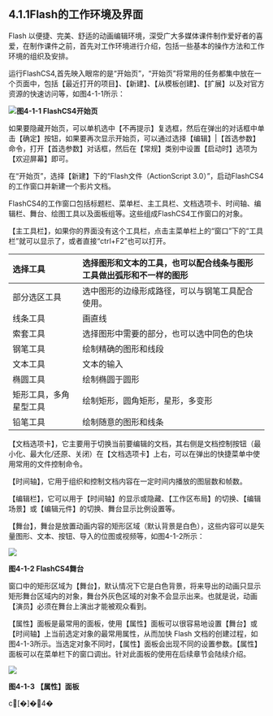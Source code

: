 ## **4.1.1Flash的工作环境及界面**

Flash 以便捷、完美、舒适的动画编辑环境，深受广大多媒体课件制作爱好者的喜爱，在制作课件之前，首先对工作环境进行介绍，包括一些基本的操作方法和工作环境的组织及安排。

运行FlashCS4,首先映入眼帘的是“开始页”，“开始页”将常用的任务都集中放在一个页面中，包括【最近打开的项目】、【新建】、【从模板创建】、【扩展】以及对官方资源的快速访问等，如图4-1-1所示：

![](file:///C:\Users\netedi21\AppData\Local\Temp\ksohtml\wpsD3C2.tmp.png)**图4-1-1  FlashCS4开始页**

如果要隐藏开始页，可以单机选中【不再提示】复选框，然后在弹出的对话框中单击【确定】按钮，如果要再次显示开始页，可以通过选择【编辑】\|【首选参数】命令，打开【首选参数】对话框，然后在【常规】类别中设置【启动时】选项为【欢迎屏幕】即可。

在“开始页”，选择【新建】下的“Flash文件（ActionScript 3.0）”，启动FlashCS4的工作窗口并新建一个影片文档。

FlashCS4的工作窗口包括标题栏、菜单栏、主工具栏、文档选项卡、时间轴、编辑栏、舞台、绘图工具以及面板组等。这些组成FlashCS4工作窗口的对象。

【主工具栏】，如果你的界面没有这个工具栏，点击主菜单栏上的“窗口”下的“工具栏”就可以显示了，或者直接“ctrl+F2”也可以打开。

| 选择工具 | 选择图形和文本的工具，也可以配合线条与图形工具做出弧形和不一样的图形 |
| :--- | :--- |
| 部分选区工具 | 选中图形的边缘形成路径，可以与钢笔工具配合使用。 |
| 线条工具 | 画直线 |
| 索套工具 | 选择图形中需要的部分，也可以选中同色的色块 |
| 钢笔工具 | 绘制精确的图形和线段 |
| 文本工具 | 文本的输入 |
| 椭圆工具 | 绘制椭圆于圆形 |
| 矩形工具，多角星型工具 | 绘制矩形，圆角矩形，星形，多变形 |
| 铅笔工具 | 绘制随意的图形和线条 |

【文档选项卡】，它主要用于切换当前要编辑的文档，其右侧是文档控制按钮（最小化、最大化/还原、关闭）在【文档选项卡】上右，可以在弹出的快捷菜单中使用常用的文件控制命令。

【时间轴】，它用于组织和控制文档内容在一定时间内播放的图层数和帧数。

【编辑栏】，它可以用于【时间轴】的显示或隐藏、【工作区布局】的切换、【编辑场景】或【编辑元件】的切换、舞台显示比例设置等。

【舞台】，舞台是放置动画内容的矩形区域（默认背景是白色），这些内容可以是矢量图形、文本、按钮、导入的位图或视频等，如图4-1-2所示：

![](file:///C:\Users\netedi21\AppData\Local\Temp\ksohtml\wpsD3C3.tmp.jpg)

**图4-1-2 FlashCS4舞台**

窗口中的矩形区域为【舞台】，默认情况下它是白色背景，将来导出的动画只显示矩形舞台区域内的对象，舞台外灰色区域的对象不会显示出来。也就是说，动画【演员】必须在舞台上演出才能被观众看到。

【属性】面板是最常用的面板，使用【属性】面板可以很容易地设置【舞台】或【时间轴】上当前选定对象的最常用属性，从而加快 Flash 文档的创建过程，如图4-1-3所示。当选定对象不同时，【属性】面板会出现不同的设置参数。【属性】面板可以在菜单栏下的窗口调出。针对此面板的使用在后续章节会陆续介绍。

![](file:///C:\Users\netedi21\AppData\Local\Temp\ksohtml\wpsD3C4.tmp.jpg)

**图4-1-3 【属性】面板**

c\[�\]�4�



